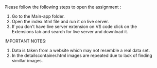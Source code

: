 
Please follow the following steps to open the assignment : 
1. Go to the Main-app folder.
2. Open the index.html file and run it on live server.
3. If you don't have live server extension on VS code click on the Extensions tab and search for live server and download it.


IMPORTANT NOTES:
1. Data is taken from a website which may not resemble a real data set.
2. In the detailscontainer.html images are repeated due to lack of finding simillar images.
